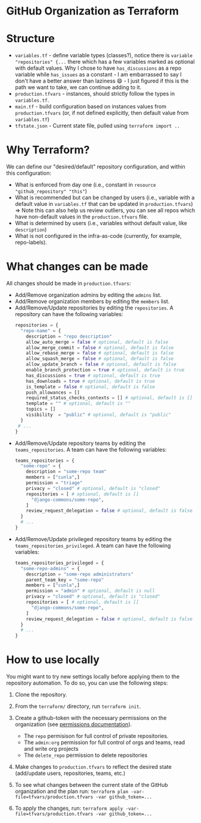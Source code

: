 GitHub Organization as Terraform
================================

# Structure

- `variables.tf` - define variable types (classes?), notice there is `variable "repositories" {...` there which has a
  few variables marked as optional with default values. Why I chose to have `has_discussions` as a repo variable
  while `has_issues` as a constant - I am embarrassed to say I don't have a better answer than laziness :smile: - I just
  figured if this is the path we want to take, we can continue adding to it.
- `production.tfvars` - instances, should strictly follow the types in `variables.tf`.
- `main.tf` - build configuration based on instances values from `production.tfvars` (or, if not defined explicitly,
  then default value from `variables.tf`)
- `tfstate.json` - Current state file, pulled using `terraform import ..`

# Why Terraform?

We can define our "desired/default" repository configuration, and within this configuration:

- What is enforced from day one (i.e., constant in `resource "github_repository" "this"`)
- What is recommended but can be changed by users (i.e., variable with a default value in `variables.tf` that can be
  updated in `production.tfvars`) => Note this can also help us review outliers, you can see all repos which have
  non-default values in the `production.tfvars` file.
- What is determined by users (i.e., variables without default value, like `description`)
- What is not configured in the infra-as-code (currently, for example, repo-labels).

# What changes can be made

All changes should be made in `production.tfvars`:

- Add/Remove organization admins by editing the `admins` list.
- Add/Remove organization members by editing the `members` list.
- Add/Remove/Update repositories by editing the `repositories`. A repository can have the following variables:
    ```terraform
    repositories = {
      "repo-name" = {
        description = "repo description"
        allow_auto_merge = false # optional, default is false
        allow_merge_commit = false # optional, default is false
        allow_rebase_merge = false # optional, default is false
        allow_squash_merge = false # optional, default is false
        allow_update_branch = false # optional, default is false
        enable_branch_protection = true # optional, default is true
        has_discussions = true # optional, default is true
        has_downloads = true # optional, default is true
        is_template = false # optional, default is false
        push_allowances = []
        required_status_checks_contexts = [] # optional, default is []
        template = "" # optional, default is ""
        topics = []
        visibility  = "public" # optional, default is "public"
      }
     # ...
    }
    ``` 
- Add/Remove/Update repository teams by editing the `teams_repositories`. A team can have the following variables:
    ```terraform
    teams_repositories = {
      "some-repo" = {
        description = "some-repo team"
        members = ["cunla",]
        permission = "triage"
        privacy = "closed" # optional, default is "closed"
        repositories = [ # optional, default is []
          "django-commons/some-repo",
        ]
        review_request_delegation = false # optional, default is false
      }
      # ...
    }
    ```
- Add/Remove/Update privileged repository teams by editing the `teams_repositories_privileged`. A team can have the following variables:
    ```terraform
    teams_repositories_privileged = {
      "some-repo-admins" = {
        description = "some-repo administrators"
        parent_team_key = "some-repo"
        members = ["cunla",]
        permission = "admin" # optional, default is null
        privacy = "closed" # optional, default is "closed"
        repositories = [ # optional, default is []
          "django-commons/some-repo",
        ]
        review_request_delegation = false # optional, default is false
      }
      # ...
    }
    ```

# How to use locally

You might want to try new settings locally before applying them to the repository automation.
To do so, you can use the following steps:

1. Clone the repository.
2. From the `terraform/` directory, run `terraform init`.
3. Create a github-token with the necessary permissions on the organization (see [permissions documentation][1]).
    - The `repo` permisison for full control of private repositories.
    - The `admin:org` permission for full control of orgs and teams, read and write org projects
    - The `delete_repo` permission to delete repositories

4. Make changes to `production.tfvars` to reflect the desired state (add/update users, repositories, teams, etc.)
5. To see what changes between the current state of the GitHub organization and the plan
   run:  `terraform plan -var-file=tfvars/production.tfvars -var github_token=...`
6. To apply the changes, run: `terraform apply -var-file=tfvars/production.tfvars -var github_token=...`

[1]: https://developer.hashicorp.com/terraform/tutorials/it-saas/github-user-teams#configure-your-credentials